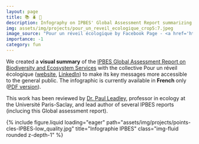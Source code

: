 ```yaml
---
layout: page
title: 📚 🪲 🌺
description: Infography on IPBES' Global Assessment Report summarizing key points (French)
img: assets/img/projects/pour_un_reveil_ecologique_crop5:7.jpeg
image_source: "Pour un réveil écologique by Facebook Page - <a href='https://www.facebook.com/photo.php?fbid=446087482683894&id=269438040348840&set=a.269438057015505'>Facebook</a>"
importance: -1
category: fun
---
```


We created a **visual summary** of the [IPBES Global Assessment Report on Biodiversity and Ecosystem Services](https://ipbes.net/global-assessment) with the collective Pour un réveil écologique ([website](https://pour-un-reveil-ecologique.org/), [LinkedIn](https://www.linkedin.com/posts/pour-un-reveil-ecologique_greenwashing-biodiversitaez-aezcosystaezmiques-activity-7006246703813042177-h-s7?utm_source=share&utm_medium=member_desktop&rcm=ACoAAC4TtzUByLg41tSdNxnFSZT25uk8A-xE1Gw)) to make its key messages more accessible to the general public. The infographic is currently available in **French** only ([PDF version](/assets/pdf/10-points-clés-IPBES.pdf)).

This work has been reviewed by [Dr. Paul Leadley](https://www.ese.universite-paris-saclay.fr/personnel/paul-leadley/), professor in ecology at the Université Paris-Saclay, and lead author of several IPBES reports (inclucing this Global assessment report).

<div style="max-width: 600px; margin: auto;">
{% include figure.liquid 
    loading="eager" 
    path="assets/img/projects/points-cles-IPBES-low_quality.jpg" 
    title="Infographie IPBES" 
    class="img-fluid rounded z-depth-1" 
%}
</div>
